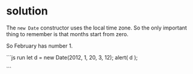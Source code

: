 # solution

The `new Date` constructor uses the local time zone. So the only important thing to remember is that months start from zero.

So February has number 1.

\`\`\`js run let d = new Date\(2012, 1, 20, 3, 12\); alert\( d \);

\`\`\`

